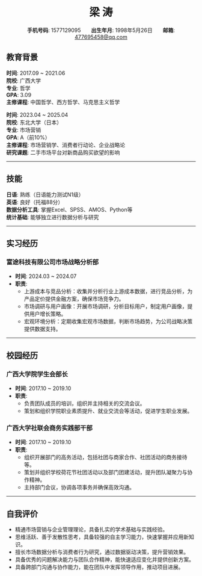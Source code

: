 <head>
    <title>简历</title>

<style>
    body {
        background-image: url('_media/淡蓝背景.png');
        background-size: cover;
        
    }
</style>
</head>

<div style="text-align: center;">

# 梁 涛

**手机号码**: 1577129095  &nbsp;&nbsp;&nbsp;&nbsp;&nbsp;  **出生年月**: 1998年5月26日   &nbsp;&nbsp;&nbsp;&nbsp;&nbsp;   **邮箱**: 477695458@qq.com  
</div>



## 教育背景

<!-- tabs:start -->
<!-- tab:**本科阶段** -->

 **时间**: 2017.09 ~ 2021.06  
 **院校**: 广西大学  
 **专业**: 哲学  
 **GPA**: 3.09  
 **主修课程**: 中国哲学、西方哲学、马克思主义哲学  

<!-- tab:**硕士研究生阶段**  -->

 **时间**: 2023.04 ~ 2025.04  
 **院校**: 东北大学（日本）  
 **专业**: 市场营销  
 **GPA**: A（前10%）  
 **主修课程**: 市场营销学、消费者行动论、企业战略论  
 **研究课题**: 二手市场平台对新商品购买欲望的影响  

<!-- tabs:end --> 


---


## 技能


**日语**: 熟练（日语能力测试N1级）  
**英语**: 良好（托福88分）  
**数据分析工具**: 掌握Excel、SPSS、AMOS、Python等  
**统计基础**: 能够独立进行数据分析与研究  


---

## 实习经历


### 富途科技有限公司市场战略分析部
- **时间**: 2024.03 ~ 2024.07  
- **职责**:  
  - 上游成本与竞品分析：收集并分析行业上游成本数据，进行竞品分析，为产品定价提供金融方案，确保市场竞争力。  
  - 市场调研与用户画像：开展市场调研，分析目标用户，制定用户画像，提供用户增长策略。  
  - 宏观环境分析：定期收集宏观市场数据，判断市场趋势，为公司战略决策提供数据支持。  

---

## 校园经历


### 广西大学院学生会部长
- **时间**: 2017.10 ~ 2019.10  
- **职责**:  
  - 负责团队成员的培训，组织并主持相关的交流会议。  
  - 策划和组织学院职业素质提升、就业交流会等活动，促进学生职业发展。  

### 广西大学社联会商务实践部干部
- **时间**: 2017.10 ~ 2019.10  
- **职责**:  
  - 组织开展部门的高务活动，包括社团与商家合作、社团活动的商务接待等。  
  - 策划并组织学校荷花节社团活动以及部门团建活动，提升团队凝聚力与协作精神。  
  - 主持部门会议，协调各项事务并确保高效沟通。  


---

## 自我评价

- 精通市场营销与企业管理理论，具备扎实的学术基础与实践经验。  
- 思维活跃、善于发散性思考，具备较强的自主学习能力，快速掌握并应用新知识。  
- 擅长市场数据分析与消费者行为研究，通过数据驱动决策，提升营销效果。  
- 具备优秀的问题解决能力与团队合作精神，能快速适应变化并提供创新方案。  
- 具备跨部门沟通与协作能力，能在团队中发挥领导作用，推动项目进展。  

